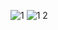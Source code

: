 
![1](https://github.com/user-attachments/assets/893f2fad-cc87-4f30-b3be-1ef251199fa3)
![1 2](https://github.com/user-attachments/assets/0052c215-3d76-43be-988f-9e22e04d71fb)
